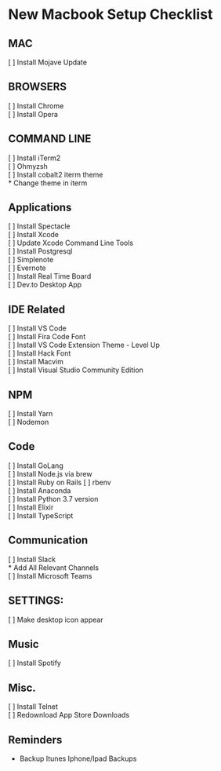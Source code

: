 # New Macbook Setup Checklist

## MAC
[ ] Install Mojave Update  

## BROWSERS
[ ] Install Chrome  
[ ] Install Opera  

## COMMAND LINE
[ ] Install iTerm2  
[ ] Ohmyzsh  
[ ] Install cobalt2 iterm theme  
    * Change theme in iterm  

## Applications
[ ] Install Spectacle  
[ ] Install Xcode  
[ ] Update Xcode Command Line Tools  
[ ] Install Postgresql  
[ ] Simplenote  
[ ] Evernote  
[ ] Install Real Time Board  
[ ] Dev.to Desktop App  

## IDE Related
[ ] Install VS Code  
[ ] Install Fira Code Font  
[ ] Install VS Code Extension Theme - Level Up  
[ ] Install Hack Font   
[ ] Install Macvim  
[ ] Install Visual Studio Community Edition    

## NPM
[ ] Install Yarn  
[ ] Nodemon  

## Code
[ ] Install GoLang  
[ ] Install Node.js via brew  
[ ] Install Ruby on Rails 
[ ] rbenv   
[ ] Install Anaconda  
[ ] Install Python 3.7 version  
[ ] Install Elixir  
[ ] Install TypeScript


## Communication
[ ] Install Slack  
    * Add All Relevant Channels  
[ ] Install Microsoft Teams  

## SETTINGS:
[ ] Make desktop icon appear

## Music
[ ] Install Spotify  

## Misc.
[ ] Install Telnet  
[ ] Redownload App Store Downloads

## Reminders
* Backup Itunes Iphone/Ipad Backups

